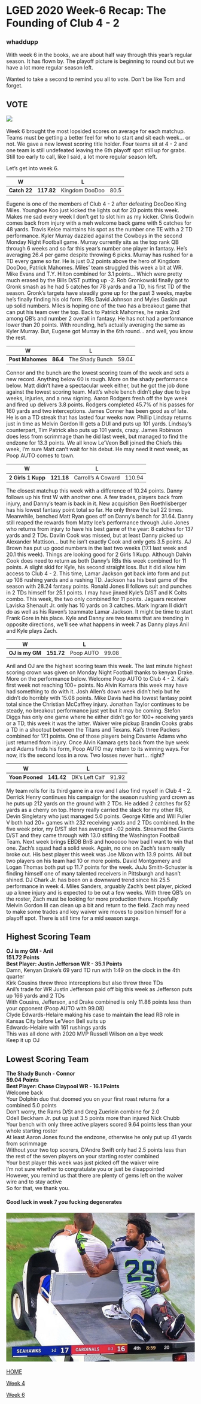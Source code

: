 # LGED 2020 Week-6 Recap: The Founding of Club 4 - 2

### whaddupp

With week 6 in the books, we are about half way through this year’s regular season. It has flown by. The playoff picture is beginning to round out but we have a lot more regular season left. 


Wanted to take a second to remind you all to vote. Don't be like Tom and forget.
## VOTE

![](../media/tom_forgot.gif)


Week 6 brought the most lopsided scores on average for each matchup. Teams must be getting a better feel for who to start and sit each week… or not. We gave a new lowest scoring title holder. Four teams sit at 4 - 2 and one team is still undefeated leaving the 6th playoff spot still up for grabs. Still too early to call, like I said, a lot more regular season left.

Let’s get into week 6.


| W            |         | L       |      |
| ------------------------ |:-------------:| --------------------|:----------:|
|     **Catch 22**      |**117.82**     |  Kingdom DooDoo |   80.5     |

Eugene is one of the members of Club 4 - 2 after defeating DooDoo King Miles. Younghoe Koo just kicked the lights out for 20 points this week. Makes me sad every week I don’t get to slot him as my kicker. Chris Godwin comes back from injury with a meh welcome back game with 5 catches for 48 yards. Travis Kelce maintains his spot as the number one TE with a 2 TD performance. Kyler Murray dazzled against the Cowboys in the second Monday Night Football game. Murray currently sits as the top rank QB through 6 weeks and so far this year’s number one player in fantasy. He’s averaging 26.4 per game despite throwing 6 picks. Murray has rushed for a TD every game so far. He is just 0.2 points above the hero of Kingdom DooDoo, Patrick Mahomes. Miles’ team struggled this week a bit at WR. Mike Evans and T.Y. Hilton combined for 3.1 points... Which were pretty much erased by the Bills D/ST putting up -2. Rob Gronkowski finally got to Gronk smash as he had 5 catches for 78 yards and a TD, his first TD of the season. Gronk’s targets have steadily gone up for the past 3 weeks, maybe he’s finally finding his old form. RBs David Johnson and Myles Gaskin put up solid numbers. Miles is hoping one of the two has a breakout game that can put his team over the top. Back to Patrick Mahomes, he ranks 2nd among QB’s and number 2 overall in fantasy. He has not had a performance lower than 20 points. With rounding, he’s actually averaging the same as Kyler Murray. But, Eugene got Murray in the 6th round… and well, you know the rest.


| W            |         | L       |      |
| ------------------------ |:-------------:| --------------------|:----------:|
|     **Post Mahomes**      |**86.4**     |  The Shady Bunch|   59.04    |

Connor and the bunch are the lowest scoring team of the week and sets a new record. Anything below 60 is rough. More on the shady performance below. Matt didn’t have a spectacular week either, but he got the job done against the lowest scoring team. Matt’s whole bench didn’t play due to bye weeks, injuries, and a new signing. Aaron Rodgers fresh off the bye week and fired up delivers 3.8 points. Rodgers completed 45.7% of his passes for 160 yards and two interceptions. James Conner has been good as of late. He is on a TD streak that has lasted four weeks now. Phillip Lindsay returns just in time as Melvin Gordon III gets a DUI and puts up 101 yards. Lindsay’s counterpart, Tim Patrick also puts up 101 yards, crazy. James Robinson does less from scrimmage than he did last week, but managed to find the endzone for 13.3 points. We all know Le’Veon Bell joined the Chiefs this week, I’m sure Matt can’t wait for his debut. He may need it next week, as Poop AUTO comes to town.


| W            |         | L       |      |
| ------------------------ |:-------------:| --------------------|:----------:|
| **2 Girls 1 Kupp** | **121.18** | Carroll’s A Coward | 110.94 |

The closest matchup this week with a difference of 10.24 points. Danny follows up his first W with another one. A few trades, players back from injury, and Danny’s team is back in it. New acquisition Ben Roethlisberger has his lowest fantasy point total so far. He only threw the ball 22 times. Meanwhile, benched Matt Ryan goes off on Danny’s bench for 31.64. Danny still reaped the rewards from Matty Ice’s performance through Julio Jones who returns from injury to have his best game of the year: 8 catches for 137 yards and 2 TDs. Davlin Cook was missed, but at least Danny picked up Alexander Mattison… but he isn’t exactly Cook and only gets 3.5 points. AJ Brown has put up good numbers in the last two weeks (17.1 last week and 20.1 this week). Things are looking good for 2 Girls 1 Kupp. Although Dalvin Cook does need to return as both Danny’s RBs this week combined for 11 points. A slight skid for Kyle, his second straight loss. But it did allow him access to Club 4 - 2. This time, Lamar Jackson got back into form and put up 108 rushing yards and a rushing TD. Jackson has his best game of the season with 28.24 fantasy points. Ronald Jones II follows suit and punches in 2 TDs himself for 25.1 points. I may have jinxed Kyle’s D/ST and K Colts combo. This week, the two only combined for 11 points. Jaguars receiver Laviska Shenault Jr. only has 10 yards on 3 catches. Mark Ingram II didn’t do as well as his Raven’s teammate Lamar Jackson. It might be time to start Frank Gore in his place. Kyle and Danny are two teams that are trending in opposite directions, we’ll see what happens in week 7 as Danny plays Anil and Kyle plays Zach.


| W            |         | L       |      |
| ------------------------ |:-------------:| --------------------|:----------:|
| **OJ is my GM** | **151.72** | Poop AUTO | 99.08 |

Anil and OJ are the highest scoring team this week. The last minute highest scoring crown was given on Monday Night Football thanks to kenyan Drake. More on the performance below. Welcome Poop AUTO to Club 4 - 2. Kai’s first week not reaching 100+ points. No Alvin Kamara this week may have had something to do with it. Josh Allen’s down week didn’t help but he didn’t do horribly with 15.08 points. Mike Davis had his lowest fantasy point total since the Christian McCaffrey injury. Jonathan Taylor continues to be steady, no breakout performance just yet but it may be coming. Stefon Diggs has only one game where he either didn’t go for 100+ receiving yards or a TD, this week it was the latter. Waiver wire pickup Brandin Cooks grabs a TD in a shootout between the Titans and Texans. Kai’s three Packers combined for 17.1 points. One of those players being Davante Adams who just returned from injury. Once Alvin Kamara gets back from the bye week and Adams finds his form, Poop AUTO may return to its winning ways. For now, it’s the second loss in a row. Two losses never hurt… right?


| W            |         | L       |      |
| ------------------------ |:-------------:| --------------------|:----------:|
| **Yoon Pooned** | **141.42** | DK’s Left Calf | 91.92 |

My team rolls for its third game in a row and I also find myself in Club 4 - 2. Derrick Henry continues his campaign for the season rushing yard crown as he puts up 212 yards on the ground with 2 TDs. He added 2 catches for 52 yards as a cherry on top. Henry really carried the slack for my other RB, Devin Singletary who just managed 5.0 points. George Kittle and Will Fuller V both had 20+ games with 232 receiving yards and 2 TDs combined. In the five week prior, my D/ST slot has averaged -.02 points. Streamed the Giants D/ST and they came through with 13.0 stifling the Washington Football Team. Next week brings EBDB BnB and hoooooo how bad I want to win that one. Zach’s squad had a solid week. Again, no one on Zach’s team really broke out. His best player this week was Joe Mixon with 13.9 points. All but two players on his team had 10 or more points. David Montgomery and Logan Thomas both put up 11.7 points for the week. JuJu Smith-Schuster is finding himself one of many talented receivers in Pittsburgh and hasn’t shined. DJ Chark Jr. has been on a downward trend since his 25.5 performance in week 4. Miles Sanders, arguably Zach’s best player, picked up a knee injury and is expected to be out a few weeks. With three QB’s on the roster, Zach must be looking for more production there. Hopefully Melvin Gordon III can clean up a bit and return to the field. Zach may need to make some trades and key waiver wire moves to position himself for a playoff spot. There is still time for a mid season surge. 


## Highest Scoring Team
**OJ is my GM - Anil**\
**151.72 Points**\
**Best Player: Justin Jefferson WR - 35.1 Points**\
Damn, Kenyan Drake’s 69 yard TD run with 1:49 on the clock in the 4th quarter\
Kirk Cousins threw three interceptions but also threw three TDs\
Anil’s trade for WR Justin Jefferson paid off big this week as Jefferson puts up 166 yards and 2 TDs\
With Cousins, Jefferson, and Drake combined is only 11.86 points less than your opponent (Poop AUTO with 99.08)\
Clyde Edwards-Helaire making his case to maintain the lead RB role in Kansas City before Le’Veon Bell suits up\
Edwards-Helaire with 161 rushings yards\
This was all done with 2020 MVP Russell Wilson on a bye week\
Keep it up OJ


## Lowest Scoring Team
**The Shady Bunch - Connor**\
**59.04 Points**\
**Best Player: Chase Claypool WR - 16.1 Points**\
Welcome back\
Your Dolphin duo that doomed you on your first roast returns for a combined 5.0 points\
Don’t worry, the Rams D/St and Greg Zuerlein combine for 2.0\
Odell Beckham Jr. put up just 3.5 points more than injured Nick Chubb\
Your bench with only three active players scored 9.64 points less than your whole starting roster\
At least Aaron Jones found the endzone, otherwise he only put up 41 yards from scrimmage\
Without your two top scorers, D’Andre Swift only had 2.5 points less than the rest of the seven players on your starting roster combined\
Your best player this week was just picked off the waiver wire\
I’m not sure whether to congratulate you or just be disappointed\
However, you remind us that there are plenty of gems left on the waiver wire and to stay active\
So for that, we thank you.


#### Good luck in week 7 you fucking degenerates

![](../media/Earl_IMG_3905.jpg)


[HOME](../index.md)


[Week 4](./2020_week5_writeup.md)


[Week 6](./2020_week7_writeup.md)
